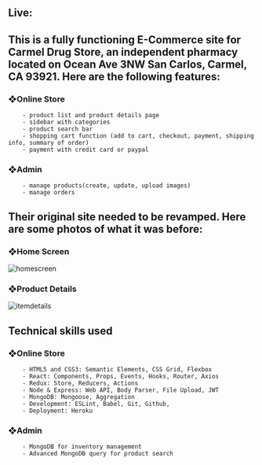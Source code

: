 ## Live: 

## This is a fully functioning E-Commerce site for Carmel Drug Store, an independent pharmacy located on Ocean Ave 3NW San Carlos, Carmel, CA 93921. Here are the following features:

###    ❖Online Store
        - product list and product details page
        - sidebar with categories
        - product search bar
        - shopping cart function (add to cart, checkout, payment, shipping info, summary of order)
        - payment with credit card or paypal

###    ❖Admin 
        - manage products(create, update, upload images)
        - manage orders

## Their original site needed to be revamped. Here are some photos of what it was before:

###    ❖Home Screen
![homescreen](https://user-images.githubusercontent.com/71572218/98745863-37d24f00-2369-11eb-80b3-94a6d1e83571.png)

###    ❖Product Details
![itemdetails](https://user-images.githubusercontent.com/71572218/98746273-0017d700-236a-11eb-8ecf-e43744d6ff4f.png)

## Technical skills used

###    ❖Online Store
        - HTML5 and CSS3: Semantic Elements, CSS Grid, Flexbox
        - React: Components, Props, Events, Hooks, Router, Axios
        - Redux: Store, Reducers, Actions
        - Node & Express: Web API, Body Parser, File Upload, JWT
        - MongoDB: Mongoose, Aggregation
        - Development: ESLint, Babel, Git, Github,
        - Deployment: Heroku
###    ❖Admin
        - MongoDB for inventory management
        - Advanced MongoDB query for product search

